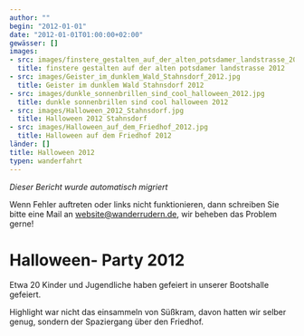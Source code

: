 ```yaml
---
author: ""
begin: "2012-01-01"
date: "2012-01-01T01:00:00+02:00"
gewässer: []
images:
- src: images/finstere_gestalten_auf_der_alten_potsdamer_landstrasse_2012.jpg
  title: finstere gestalten auf der alten potsdamer landstrasse 2012
- src: images/Geister_im_dunklem_Wald_Stahnsdorf_2012.jpg
  title: Geister im dunklem Wald Stahnsdorf 2012
- src: images/dunkle_sonnenbrillen_sind_cool_halloween_2012.jpg
  title: dunkle sonnenbrillen sind cool halloween 2012
- src: images/Halloween_2012_Stahnsdorf.jpg
  title: Halloween 2012 Stahnsdorf
- src: images/Halloween_auf_dem_Friedhof_2012.jpg
  title: Halloween auf dem Friedhof 2012
länder: []
title: Halloween 2012
typen: wanderfahrt
---
```



*Dieser Bericht wurde automatisch migriert*

Wenn Fehler auftreten oder links nicht funktionieren, dann schreiben Sie bitte eine Mail an website@wanderrudern.de, wir beheben das Problem gerne!



# Halloween- Party 2012


Etwa 20 Kinder und Jugendliche haben gefeiert in unserer Bootshalle gefeiert.

Highlight war nicht das einsammeln von Süßkram, davon hatten wir selber genug, sondern der Spaziergang über den Friedhof.
